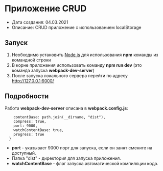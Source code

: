 # Приложение CRUD
- Дата создания:  04.03.2021
- Описание:       CRUD приложение с использованием localStorage

## Запуск
1. Необходимо установить [Node.js](https://nodejs.org/en/download/) для использования __npm__ команды из командной строки
2. В корне приложения использовать команду __npm run dev__ (это команда запуска __webpack-dev-server__)
3. После запуска локального сервера перейти по адресу http://127.0.0.1:9000/

## Подробности
Работа __webpack-dev-server__ описана в __webpack.config.js__:
```devServer: {
    contentBase: path.join(__dirname, "dist"),
    compress: true,
    port: 9000,
    watchContentBase: true,
    progress: true
  }
```
- __port__ - указывает 9000 порт для запуска, если он занят смените на доступный.
- Папка "dist" - директория для запуска приложения.
- __watchContentBase__ - флаг запуска автоматической компиляции кода.